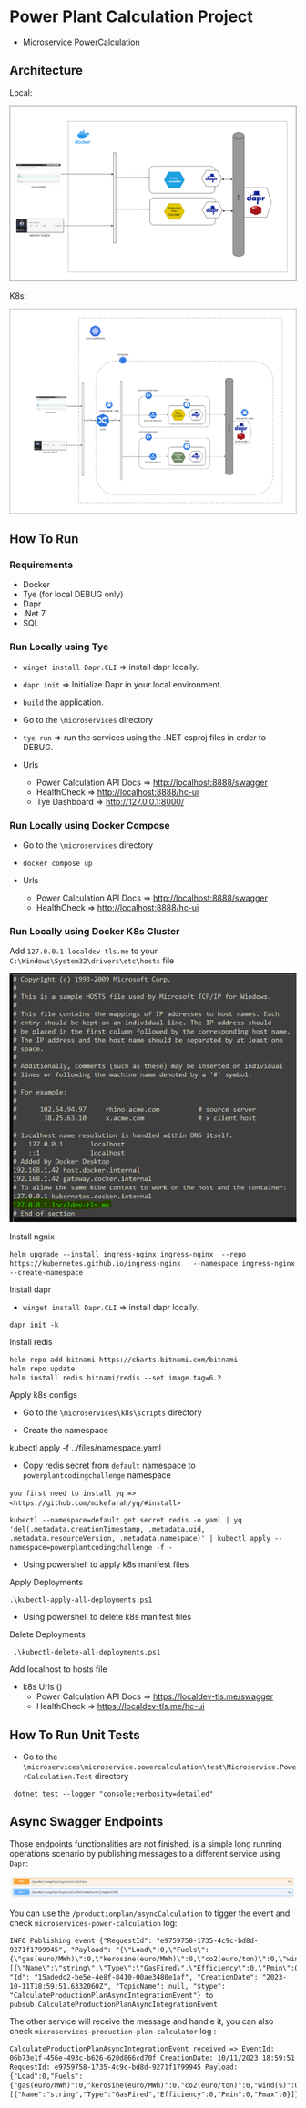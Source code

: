 # Power Plant Calculation Project

* [Microservice PowerCalculation](/code/microservices/microservice.powercalculation)

## Architecture

Local:

![architecture-local](/code/docs/arch-local.png)

K8s:

![architecture-k8s](/code/docs/arch-k8s.png)

## How To Run

### Requirements

* Docker
* Tye (for local DEBUG only)
* Dapr
* .Net 7
* SQL

### Run Locally using Tye

* `winget install Dapr.CLI` => install dapr locally.
* `dapr init` => Initialize Dapr in your local environment.
* `build` the application.
* Go to the `\microservices` directory
* `tye run` => run the services using the .NET csproj files in order to DEBUG.

* Urls
  * Power Calculation API Docs => <http://localhost:8888/swagger>
  * HealthCheck => <http://localhost:8888/hc-ui>
  * Tye Dashboard => <http://127.0.0.1:8000/>

### Run Locally using Docker Compose

* Go to the `\microservices` directory
* `docker compose up`

* Urls
  * Power Calculation API Docs => <http://localhost:8888/swagger>
  * HealthCheck => <http://localhost:8888/hc-ui>

### Run Locally using Docker K8s Cluster

Add `127.0.0.1 localdev-tls.me` to your `C:\Windows\System32\drivers\etc\hosts` file

![hosts](/code/docs/hosts.png)

Install ngnix

```console
helm upgrade --install ingress-nginx ingress-nginx  --repo https://kubernetes.github.io/ingress-nginx   --namespace ingress-nginx --create-namespace
```

Install dapr

* `winget install Dapr.CLI` => install dapr locally.

```console
dapr init -k
```

Install redis

```console
helm repo add bitnami https://charts.bitnami.com/bitnami
helm repo update
helm install redis bitnami/redis --set image.tag=6.2
```

Apply k8s configs

* Go to the `\microservices\k8s\scripts` directory

* Create the namespace

kubectl apply -f ../files/namespace.yaml

* Copy redis secret from `default` namespace to `powerplantcodingchallenge` namespace
  
`you first need to install yq => <https://github.com/mikefarah/yq/#install>`

```console
kubectl --namespace=default get secret redis -o yaml | yq 'del(.metadata.creationTimestamp, .metadata.uid, .metadata.resourceVersion, .metadata.namespace)' | kubectl apply --namespace=powerplantcodingchallenge -f -
```

* Using powershell to apply k8s manifest files

Apply Deployments

```console
.\kubectl-apply-all-deployments.ps1     
```

* Using powershell to delete k8s manifest files

Delete Deployments

```console
 .\kubectl-delete-all-deployments.ps1    
```

Add localhost to hosts file

* k8s Urls ()
  * Power Calculation API Docs => <https://localdev-tls.me/swagger>
  * HealthCheck => <https://localdev-tls.me/hc-ui>

## How To Run Unit Tests

* Go to the `\microservices\microservice.powercalculation\test\Microservice.PowerCalculation.Test` directory

```console
 dotnet test --logger "console;verbosity=detailed" 
```

## Async Swagger Endpoints

Those endpoints functionalities are not finished, is a simple long running operations scenario by publishing messages to a different service using `Dapr`:

![swagger](/code/docs/swagger.png)

You can use the `/productionplan/asyncCalculation` to tigger the event and check `microservices-power-calculation` log:

```console
INFO Publishing event {"RequestId": "e9759758-1735-4c9c-bd8d-9271f1799945", "Payload": "{\"Load\":0,\"Fuels\":{\"gas(euro/MWh)\":0,\"kerosine(euro/MWh)\":0,\"co2(euro/ton)\":0,\"wind(%)\":0},\"PowerPlants\":[{\"Name\":\"string\",\"Type\":\"GasFired\",\"Efficiency\":0,\"Pmin\":0,\"Pmax\":0}]}", "Id": "15adedc2-be5e-4e8f-8410-00ae3480e1af", "CreationDate": "2023-10-11T18:59:51.6332060Z", "TopicName": null, "$type": "CalculateProductionPlanAsyncIntegrationEvent"} to pubsub.CalculateProductionPlanAsyncIntegrationEvent
```

The other service will receive the message and handle it, you can also check `microservices-production-plan-calculator` log :

```console
CalculateProductionPlanAsyncIntegrationEvent received => EventId: 06b73e1f-456e-493c-b626-620d866cd70f CreationDate: 10/11/2023 18:59:51 RequestId: e9759758-1735-4c9c-bd8d-9271f1799945 Payload: {"Load":0,"Fuels":{"gas(euro/MWh)":0,"kerosine(euro/MWh)":0,"co2(euro/ton)":0,"wind(%)":0},"PowerPlants":[{"Name":"string","Type":"GasFired","Efficiency":0,"Pmin":0,"Pmax":0}]}
```
